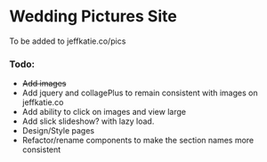 # Wedding Pictures Site

To be added to jeffkatie.co/pics

### Todo:

* ~~Add images~~
* Add jquery and collagePlus to remain consistent with images on jeffkatie.co
* Add ability to click on images and view large
* Add slick slideshow? with lazy load.
* Design/Style pages
* Refactor/rename components to make the section names more consistent
